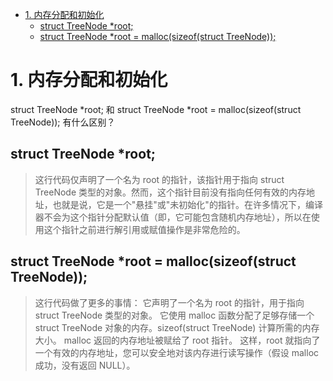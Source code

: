 - [1. 内存分配和初始化](#1-内存分配和初始化)
  - [struct TreeNode \*root;](#struct-treenode-root)
  - [struct TreeNode \*root = malloc(sizeof(struct TreeNode));](#struct-treenode-root--mallocsizeofstruct-treenode)


# 1. 内存分配和初始化
struct TreeNode *root; 和 struct TreeNode *root = malloc(sizeof(struct TreeNode)); 有什么区别？
## struct TreeNode *root;
> 这行代码仅声明了一个名为 root 的指针，该指针用于指向 struct TreeNode 类型的对象。然而，这个指针目前没有指向任何有效的内存地址，也就是说，它是一个"悬挂"或"未初始化"的指针。在许多情况下，编译器不会为这个指针分配默认值（即，它可能包含随机内存地址），所以在使用这个指针之前进行解引用或赋值操作是非常危险的。
## struct TreeNode *root = malloc(sizeof(struct TreeNode));
> 这行代码做了更多的事情：
> 它声明了一个名为 root 的指针，用于指向 struct TreeNode 类型的对象。
> 它使用 malloc 函数分配了足够存储一个 struct TreeNode 对象的内存。sizeof(struct TreeNode) 计算所需的内存大小。
> malloc 返回的内存地址被赋给了 root 指针。
> 这样，root 就指向了一个有效的内存地址，您可以安全地对该内存进行读写操作（假设 malloc 成功，没有返回 NULL）。